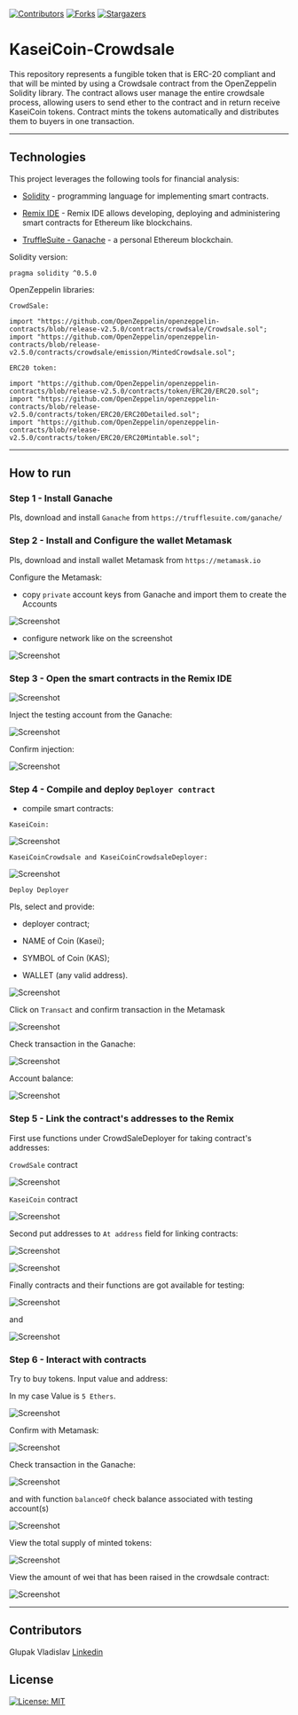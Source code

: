 <!-- Find and Replace All [repo_name] -->
<!-- Replace [product-screenshot] [product-url] -->
<!-- Other Badgets https://naereen.github.io/badges/ -->

[![Contributors][contributors-shield]][contributors-url]
[![Forks][forks-shield]][forks-url]
[![Stargazers][stars-shield]][stars-url]

# KaseiCoin-Crowdsale

This repository represents a fungible token that is ERC-20 compliant and that will be minted by using a Crowdsale contract from the OpenZeppelin Solidity library.
The contract allows user manage the entire crowdsale process, allowing users to send ether to the contract and in return receive KaseiCoin tokens.
Contract mints the tokens automatically and distributes them to buyers in one transaction.

---

## Technologies

This project leverages the following tools for financial analysis:

- [Solidity](https://docs.soliditylang.org/en/v0.8.13/) - programming language for implementing smart contracts.

- [Remix IDE](https://remix.ethereum.org) - Remix IDE allows developing, deploying and administering smart contracts for Ethereum like blockchains.

- [TruffleSuite - Ganache](https://trufflesuite.com/ganache/) - a personal Ethereum blockchain.

Solidity version:

```
pragma solidity ^0.5.0
```

OpenZeppelin libraries:

```
CrowdSale:

import "https://github.com/OpenZeppelin/openzeppelin-contracts/blob/release-v2.5.0/contracts/crowdsale/Crowdsale.sol";
import "https://github.com/OpenZeppelin/openzeppelin-contracts/blob/release-v2.5.0/contracts/crowdsale/emission/MintedCrowdsale.sol";

ERC20 token:

import "https://github.com/OpenZeppelin/openzeppelin-contracts/blob/release-v2.5.0/contracts/token/ERC20/ERC20.sol";
import "https://github.com/OpenZeppelin/openzeppelin-contracts/blob/release-v2.5.0/contracts/token/ERC20/ERC20Detailed.sol";
import "https://github.com/OpenZeppelin/openzeppelin-contracts/blob/release-v2.5.0/contracts/token/ERC20/ERC20Mintable.sol";
```

---

## How to run

### Step 1 - Install Ganache

Pls, download and install `Ganache` from `https://trufflesuite.com/ganache/`

### Step 2 - Install and Configure the wallet Metamask

Pls, download and install wallet Metamask from `https://metamask.io`

Configure the Metamask:

- copy `private` account keys from Ganache and import them to create the Accounts

![Screenshot](Images/private_key.JPG)

- configure network like on the screenshot

![Screenshot](Images/network.JPG)

### Step 3 - Open the smart contracts in the Remix IDE

![Screenshot](Images/sc.JPG)

Inject the testing account from the Ganache:

![Screenshot](Images/inject_0.JPG)

Confirm injection:

![Screenshot](Images/inject_1.JPG)

### Step 4 - Compile and deploy `Deployer contract`

- compile smart contracts:

`KaseiCoin:`

![Screenshot](Images/kasei_coin_compile.JPG)

`KaseiCoinCrowdsale and KaseiCoinCrowdsaleDeployer:`

![Screenshot](Images/crowdsale_compile.JPG)

`Deploy Deployer`

Pls, select and provide:

- deployer contract;

- NAME of Coin (Kasei);

- SYMBOL of Coin (KAS);

- WALLET (any valid address).

![Screenshot](Images/deploy_deployer.JPG)

Click on `Transact` and confirm transaction in the Metamask

![Screenshot](Images/deploy_deployer_meta.JPG)

Check transaction in the Ganache:

![Screenshot](Images/deployer_ganache.JPG)

Account balance:

![Screenshot](Images/deployer_acc_ganache.JPG)

### Step 5 - Link the contract's addresses to the Remix

First use functions under CrowdSaleDeployer for taking contract's addresses:

`CrowdSale` contract

![Screenshot](Images/crowdsale_address.JPG)

`KaseiCoin` contract

![Screenshot](Images/token_address.JPG)

Second put addresses to `At address` field for linking contracts:

![Screenshot](Images/link1_address.JPG)

![Screenshot](Images/link2_address.JPG)

Finally contracts and their functions are got available for testing:

![Screenshot](Images/crowdsale_functions.JPG)

and

![Screenshot](Images/coin_functions.JPG)

### Step 6 - Interact with contracts

Try to buy tokens. Input value and address:

In my case Value is `5 Ethers`.

![Screenshot](Images/buy1.JPG)

Confirm with Metamask:

![Screenshot](Images/buy_meta.JPG)

Check transaction in the Ganache:

![Screenshot](Images/buy_ganache.JPG)

and with function `balanceOf` check balance associated with testing account(s)

![Screenshot](Images/buy_balance.JPG)

View the total supply of minted tokens:

![Screenshot](Images/total_supply.JPG)

View the amount of wei that has been raised in the crowdsale contract:

![Screenshot](Images/wei_raised.JPG)

---

## Contributors

Glupak Vladislav [Linkedin](https://www.linkedin.com/in/vladislav-glupak/)

<!-- MARKDOWN LINKS & IMAGES -->
<!-- https://www.markdownguide.org/basic-syntax/#reference-style-links -->

[contributors-shield]: https://img.shields.io/github/contributors/VladislavGlupak/Blockchain-based-ledger-system.svg?style=for-the-badge
[contributors-url]: https://github.com/VladislavGlupak/Blockchain-based-ledger-system/graphs/contributors
[forks-shield]: https://img.shields.io/github/forks/VladislavGlupak/Blockchain-based-ledger-system.svg?style=for-the-badge
[forks-url]: https://github.com/VladislavGlupak/Blockchain-based-ledger-system/network/members
[stars-shield]: https://img.shields.io/github/stars/VladislavGlupakBlockchain-based-ledger-system.svg?style=for-the-badge
[stars-url]: https://github.com/VladislavGlupak/Blockchain-based-ledger-system/stargazers
[issues-shield]: https://img.shields.io/github/issues/VladislavGlupak/Blockchain-based-ledger-system/network/members?style=for-the-badge
[issues-url]: https://github.com/VladislavGlupak/Blockchain-based-ledger-system/issues

## License

[![License: MIT](https://img.shields.io/badge/License-MIT-blue.svg)](https://opensource.org/licenses/MIT)
